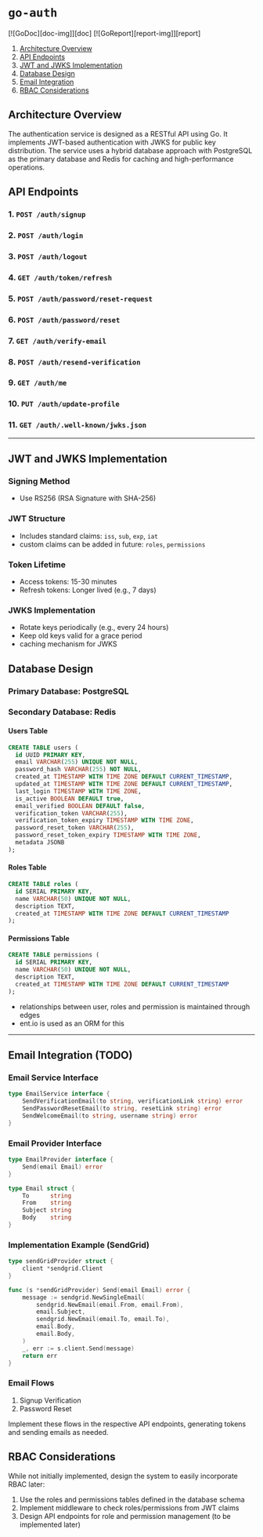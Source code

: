 # `go-auth`

[![GoDoc][doc-img]][doc] [![GoReport][report-img]][report]

1. [Architecture Overview](#architecture-overview)
2. [API Endpoints](#api-endpoints)
3. [JWT and JWKS Implementation](#jwt-and-jwks-implementation)
4. [Database Design](#database-design)
5. [Email Integration](#email-integration)
6. [RBAC Considerations](#rbac-considerations)

## Architecture Overview

The authentication service is designed as a RESTful API using Go. It implements JWT-based authentication with JWKS for public key distribution. The service uses a hybrid database approach with PostgreSQL as the primary database and Redis for caching and high-performance operations.

## API Endpoints

### 1. `POST /auth/signup`

### 2. `POST /auth/login`

### 3. `POST /auth/logout`

### 4. `GET /auth/token/refresh`

### 5. `POST /auth/password/reset-request`

### 6. `POST /auth/password/reset`

### 7. `GET /auth/verify-email`

### 8. `POST /auth/resend-verification`

### 9. `GET /auth/me`

### 10. `PUT /auth/update-profile`

### 11. `GET /auth/.well-known/jwks.json`

---

## JWT and JWKS Implementation

### Signing Method

- Use RS256 (RSA Signature with SHA-256)

### JWT Structure

- Includes standard claims: `iss`, `sub`, `exp`, `iat`
- custom claims can be added in future: `roles`, `permissions`

### Token Lifetime

- Access tokens: 15-30 minutes
- Refresh tokens: Longer lived (e.g., 7 days)

### JWKS Implementation

- Rotate keys periodically (e.g., every 24 hours)
- Keep old keys valid for a grace period
- caching mechanism for JWKS

## Database Design

### Primary Database: PostgreSQL

### Secondary Database: Redis

#### Users Table

```sql
CREATE TABLE users (
  id UUID PRIMARY KEY,
  email VARCHAR(255) UNIQUE NOT NULL,
  password_hash VARCHAR(255) NOT NULL,
  created_at TIMESTAMP WITH TIME ZONE DEFAULT CURRENT_TIMESTAMP,
  updated_at TIMESTAMP WITH TIME ZONE DEFAULT CURRENT_TIMESTAMP,
  last_login TIMESTAMP WITH TIME ZONE,
  is_active BOOLEAN DEFAULT true,
  email_verified BOOLEAN DEFAULT false,
  verification_token VARCHAR(255),
  verification_token_expiry TIMESTAMP WITH TIME ZONE,
  password_reset_token VARCHAR(255),
  password_reset_token_expiry TIMESTAMP WITH TIME ZONE,
  metadata JSONB
);
```

#### Roles Table

```sql
CREATE TABLE roles (
  id SERIAL PRIMARY KEY,
  name VARCHAR(50) UNIQUE NOT NULL,
  description TEXT,
  created_at TIMESTAMP WITH TIME ZONE DEFAULT CURRENT_TIMESTAMP
);
```

#### Permissions Table

```sql
CREATE TABLE permissions (
  id SERIAL PRIMARY KEY,
  name VARCHAR(50) UNIQUE NOT NULL,
  description TEXT,
  created_at TIMESTAMP WITH TIME ZONE DEFAULT CURRENT_TIMESTAMP
);
```

- relationships between user, roles and permission is maintained through edges
- ent.io is used as an ORM for this

---

## Email Integration (TODO)

### Email Service Interface

```go
type EmailService interface {
    SendVerificationEmail(to string, verificationLink string) error
    SendPasswordResetEmail(to string, resetLink string) error
    SendWelcomeEmail(to string, username string) error
}
```

### Email Provider Interface

```go
type EmailProvider interface {
    Send(email Email) error
}

type Email struct {
    To      string
    From    string
    Subject string
    Body    string
}
```

### Implementation Example (SendGrid)

```go
type sendGridProvider struct {
    client *sendgrid.Client
}

func (s *sendGridProvider) Send(email Email) error {
    message := sendgrid.NewSingleEmail(
        sendgrid.NewEmail(email.From, email.From),
        email.Subject,
        sendgrid.NewEmail(email.To, email.To),
        email.Body,
        email.Body,
    )
    _, err := s.client.Send(message)
    return err
}
```

### Email Flows

1. Signup Verification
2. Password Reset

Implement these flows in the respective API endpoints, generating tokens and sending emails as needed.

## RBAC Considerations

While not initially implemented, design the system to easily incorporate RBAC later:

1. Use the roles and permissions tables defined in the database schema
2. Implement middleware to check roles/permissions from JWT claims
3. Design API endpoints for role and permission management (to be implemented later)
